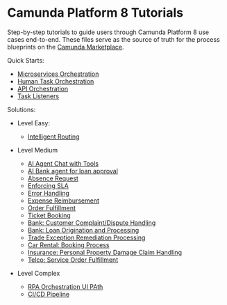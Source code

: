 # Camunda Platform 8 Tutorials

Step-by-step tutorials to guide users through Camunda Platform 8 use cases end-to-end. These files serve as the source of truth for the process blueprints on the [Camunda Marketplace]([url](https://marketplace.camunda.com/en-US/home)).

Quick Starts:

* [Microservices Orchestration](quick-start/microservice-orchestration)
* [Human Task Orchestration](quick-start/human-task-orchestration)
* [API Orchestration](quick-start/api-orchestration)
* [Task Listeners](quick-start/task-listeners)

Solutions:
 
* Level Easy:
   * [Intelligent Routing](solutions/ai-intelligent-routing) 
	
* Level Medium
   * [AI Agent Chat with Tools](solutions/ai-agent-chat-with-tools)
   * [AI Bank agent for loan approval](solutions/bank-ai-loan-approval)
   * [Absence Request](solutions/absence-request)
   * [Enforcing SLA](solutions/enforcing-sla)
   * [Error Handling](solutions/error-handling)
   * [Expense Reimbursement](solutions/expense-reimbursement)
   * [Order Fulfillment](solutions/order-fulfillment)
   * [Ticket Booking](solutions/ticket-booking)
   * [Bank: Customer Complaint/Dispute Handling](solutions/bank-customer-complaint-dispute-handling)
   * [Bank: Loan Origination and Processing](solutions/bank-loan-origination-and-processing)
   * [Trade Exception Remediation Processing](solutions/capital-market-exception-processing)
   * [Car Rental: Booking Process](solutions/car-rental-booking-process)
   * [Insurance: Personal Property Damage Claim Handling](solutions/insurance-personal-property-damage-claim-handling)
   * [Telco: Service Order Fulfillment](solutions/telco-service-order-fulfillment-retail)

* Level Complex
   * [RPA Orchestration UI PAth](solutions/rpa-orchestration-uipath)
   * [CI/CD Pipeline](solutions/ci-cd)
